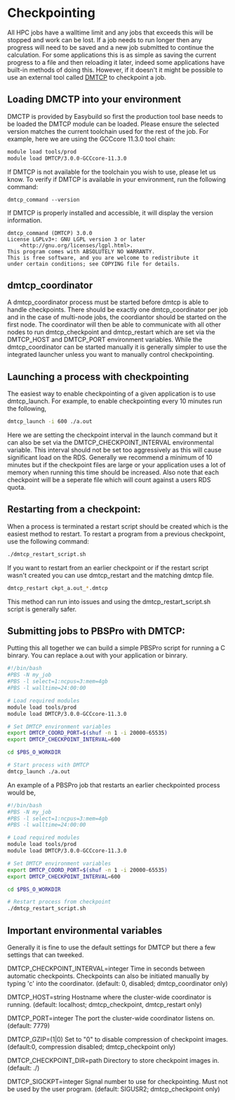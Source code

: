 # Checkpointing

All HPC jobs have a walltime limit and any jobs that exceeds this will be stopped and work can be lost. If a job needs to run longer then any progress will need to be saved and a new job submitted to continue the calculation. For some applications this is as simple as saving the current progress to a file and then reloading it later, indeed some applications have built-in methods of doing this. However, if it doesn't it might be possible to use an external tool called [DMTCP](https://github.com/dmtcp/dmtcp) to checkpoint a job.

## Loading DMCTP into your environment
DMCTP is provided by Easybuild so first the production tool base needs to be loaded the DMTCP module can be loaded. Please ensure the selected version matches the current toolchain used for the rest of the job. 
For example, here we are using the GCCcore 11.3.0 tool chain:

```bash
module load tools/prod
module load DMTCP/3.0.0-GCCcore-11.3.0
```

If DMTCP is not available for the toolchain you wish to use, please let us know.
To verify if DMTCP is available in your environment, run the following command:

```console
dmtcp_command --version
```

If DMTCP is properly installed and accessible, it will display the version information.

```console
dmtcp_command (DMTCP) 3.0.0
License LGPLv3+: GNU LGPL version 3 or later
    <http://gnu.org/licenses/lgpl.html>.
This program comes with ABSOLUTELY NO WARRANTY.
This is free software, and you are welcome to redistribute it
under certain conditions; see COPYING file for details.
```

## dmtcp_coordinator
A dmtcp_coordinator process must be started before dmtcp is able to handle checkpoints. There should be exactly one dmtcp_coordinator per job and in the case of multi-node jobs, the coordiantor should be started on the first node. The coordinator will then be able to communicate with all other nodes to run dmtcp_checkpoint and dmtcp_restart which are set via the DMTCP_HOST and DMTCP_PORT environment variables. While the dmtcp_coordinator can be started manually it is generally simpler to use the integrated launcher unless you want to manually control checkpointing.

## Launching a process with checkpointing
The easiest way to enable checkpointing of a given application is to use dmtcp_launch. For example, to enable checkpointing every 10 minutes run the following,
```bash
dmtcp_launch -i 600 ./a.out
```
Here we are setting the checkpoint interval in the launch command but it can also be set via the DMTCP_CHECKPOINT_INTERVAL environmental variable. 
This interval should not be set too aggressively as this will cause significant load on the RDS. Generally we recommend a minimum of 10 minutes but if the checkpoint files are large or your application uses a lot of memory when running this time should be increased. Also note that each checkpoint will be a seperate file which will count against a users RDS quota.

## Restarting from a checkpoint:
When a process is terminated a restart script should be created which is the easiest method to restart.
To restart a program from a previous checkpoint, use the following command:

```bash
./dmtcp_restart_script.sh
```

If you want to restart from an earlier checkpoint or if the restart script wasn't created you can use dmtcp_restart and the matching dmtcp file.
```bash
dmtcp_restart ckpt_a.out_*.dmtcp
```
This method can run into issues and using the dmtcp_restart_script.sh script is generally safer.

## Submitting jobs to PBSPro with DMTCP:
Putting this all together we can build a simple PBSPro script for running a C binrary. You can replace a.out with your application or binrary.

```bash
#!/bin/bash
#PBS -N my_job
#PBS -l select=1:ncpus=3:mem=4gb
#PBS -l walltime=24:00:00

# Load required modules
module load tools/prod
module load DMTCP/3.0.0-GCCcore-11.3.0

# Set DMTCP environment variables
export DMTCP_COORD_PORT=$(shuf -n 1 -i 20000-65535)
export DMTCP_CHECKPOINT_INTERVAL=600

cd $PBS_O_WORKDIR

# Start process with DMTCP
dmtcp_launch ./a.out
```

An example of a PBSPro job that restarts an earlier checkpointed process would be,

```bash
#!/bin/bash
#PBS -N my_job
#PBS -l select=1:ncpus=3:mem=4gb
#PBS -l walltime=24:00:00

# Load required modules
module load tools/prod
module load DMTCP/3.0.0-GCCcore-11.3.0

# Set DMTCP environment variables
export DMTCP_COORD_PORT=$(shuf -n 1 -i 20000-65535)
export DMTCP_CHECKPOINT_INTERVAL=600

cd $PBS_O_WORKDIR

# Restart process from checkpoint
./dmtcp_restart_script.sh
```

## Important environmental variables
Generally it is fine to use the default settings for DMTCP but there a few settings that can tweeked.

DMTCP_CHECKPOINT_INTERVAL=integer
Time in seconds between automatic checkpoints. Checkpoints can also be initiated manually by typing 'c' into the coordinator. (default: 0, disabled; dmtcp_coordinator only)

DMTCP_HOST=string
Hostname where the cluster-wide coordinator is running. (default: localhost; dmtcp_checkpoint, dmtcp_restart only)

DMTCP_PORT=integer
The port the cluster-wide coordinator listens on. (default: 7779)

DMTCP_GZIP=(1|0)
Set to "0" to disable compression of checkpoint images. (default:0, compression disabled; dmtcp_checkpoint only)

DMTCP_CHECKPOINT_DIR=path
Directory to store checkpoint images in. (default: ./)

DMTCP_SIGCKPT=integer
Signal number to use for checkpointing. Must not be used by the user program. (default: SIGUSR2; dmtcp_checkpoint only)
